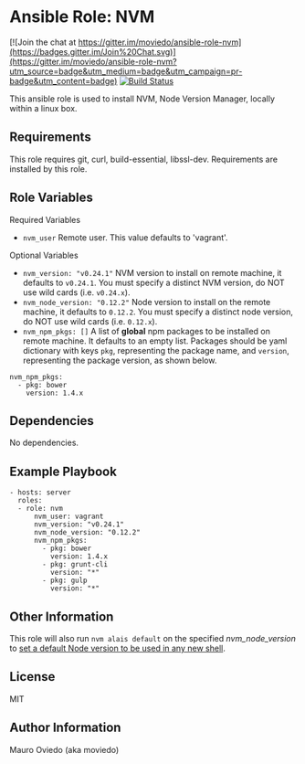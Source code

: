 Ansible Role: NVM
=========

[![Join the chat at https://gitter.im/moviedo/ansible-role-nvm](https://badges.gitter.im/Join%20Chat.svg)](https://gitter.im/moviedo/ansible-role-nvm?utm_source=badge&utm_medium=badge&utm_campaign=pr-badge&utm_content=badge)
[![Build Status](https://travis-ci.org/moviedo/ansible-role-nvm.svg?branch=develop)](https://travis-ci.org/moviedo/ansible-role-nvm)

This ansible role is used to install NVM, Node Version Manager, locally within a linux box.

Requirements
------------

This role requires git, curl, build-essential, libssl-dev. Requirements are installed by this role.

Role Variables
--------------

Required Variables

  * `nvm_user` Remote user. This value defaults to 'vagrant'.

Optional Variables

  * `nvm_version: "v0.24.1"` NVM version to install on remote machine, it defaults to `v0.24.1`. You must specify a distinct NVM version, do NOT use wild cards (i.e. `v0.24.x`).
  * `nvm_node_version: "0.12.2"` Node version to install on the remote machine, it defaults to `0.12.2`. You must specify a distinct node version, do NOT use wild cards (i.e. `0.12.x`).
  * `nvm_npm_pkgs: []` A list of **global** npm packages to be installed on remote machine. It defaults to an empty list. Packages should be yaml dictionary with keys `pkg`, representing the package name, and `version`, representing the package version, as shown below.
  ```
  nvm_npm_pkgs:
    - pkg: bower
      version: 1.4.x
  ```

Dependencies
------------

No dependencies.

Example Playbook
----------------

    - hosts: server
      roles:
      - role: nvm
          nvm_user: vagrant
          nvm_version: "v0.24.1"
          nvm_node_version: "0.12.2"
          nvm_npm_pkgs:
            - pkg: bower
              version: 1.4.x
            - pkg: grunt-cli
              version: "*"
            - pkg: gulp
              version: "*"

Other Information
-----------------

This role will also run `nvm alais default` on the specified *nvm_node_version* to [set a default Node version to be used in any new shell](https://github.com/creationix/nvm).

License
-------

MIT

Author Information
------------------

Mauro Oviedo (aka moviedo)
